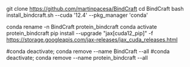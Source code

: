 git clone https://github.com/martinpacesa/BindCraft
cd BindCraft
bash install_bindcraft.sh --cuda '12.4' --pkg_manager 'conda'

conda rename -n BindCraft  protein_bindcraft 
conda activate protein_bindcraft
pip install --upgrade "jax[cuda12_pip]" -f https://storage.googleapis.com/jax-releases/jax_cuda_releases.html

#conda deactivate; conda remove --name BindCraft --all
#conda deactivate; conda remove --name protein_bindcraft --all
